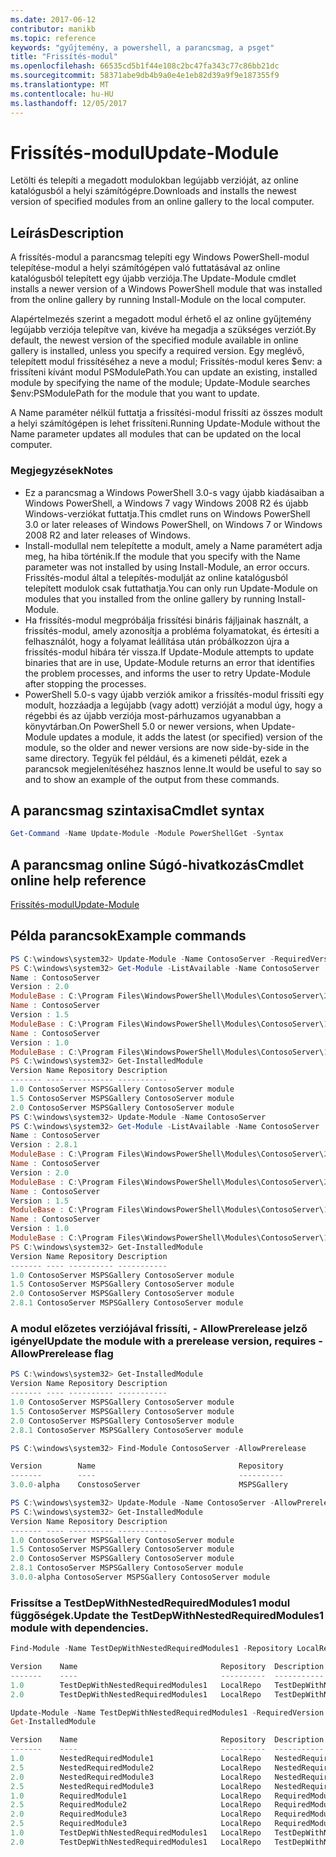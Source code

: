 ```yaml
---
ms.date: 2017-06-12
contributor: manikb
ms.topic: reference
keywords: "gyűjtemény, a powershell, a parancsmag, a psget"
title: "Frissítés-modul"
ms.openlocfilehash: 66535cd5b1f44e108c2bc47fa343c77c86bb21dc
ms.sourcegitcommit: 58371abe9db4b9a0e4e1eb82d39a9f9e187355f9
ms.translationtype: MT
ms.contentlocale: hu-HU
ms.lasthandoff: 12/05/2017
---
```

# <a name="update-module"></a><span data-ttu-id="0268a-103">Frissítés-modul</span><span class="sxs-lookup"><span data-stu-id="0268a-103">Update-Module</span></span>

<span data-ttu-id="0268a-104">Letölti és telepíti a megadott modulokban legújabb verzióját, az online katalógusból a helyi számítógépre.</span><span class="sxs-lookup"><span data-stu-id="0268a-104">Downloads and installs the newest version of specified modules from an online gallery to the local computer.</span></span>

## <a name="description"></a><span data-ttu-id="0268a-105">Leírás</span><span class="sxs-lookup"><span data-stu-id="0268a-105">Description</span></span>

<span data-ttu-id="0268a-106">A frissítés-modul a parancsmag telepíti egy Windows PowerShell-modul telepítése-modul a helyi számítógépen való futtatásával az online katalógusból telepített egy újabb verziója.</span><span class="sxs-lookup"><span data-stu-id="0268a-106">The Update-Module cmdlet installs a newer version of a Windows PowerShell module that was installed from the online gallery by running Install-Module on the local computer.</span></span>

<span data-ttu-id="0268a-107">Alapértelmezés szerint a megadott modul érhető el az online gyűjtemény legújabb verziója telepítve van, kivéve ha megadja a szükséges verziót.</span><span class="sxs-lookup"><span data-stu-id="0268a-107">By default, the newest version of the specified module available in online gallery is installed, unless you specify a required version.</span></span> <span data-ttu-id="0268a-108">Egy meglévő, telepített modul frissítéséhez a neve a modul; Frissítés-modul keres $env: a frissíteni kívánt modul PSModulePath.</span><span class="sxs-lookup"><span data-stu-id="0268a-108">You can update an existing, installed module by specifying the name of the module; Update-Module searches $env:PSModulePath for the module that you want to update.</span></span>

<span data-ttu-id="0268a-109">A Name paraméter nélkül futtatja a frissítési-modul frissíti az összes modult a helyi számítógépen is lehet frissíteni.</span><span class="sxs-lookup"><span data-stu-id="0268a-109">Running Update-Module without the Name parameter updates all modules that can be updated on the local computer.</span></span>

### <a name="notes"></a><span data-ttu-id="0268a-110">Megjegyzések</span><span class="sxs-lookup"><span data-stu-id="0268a-110">Notes</span></span>

- <span data-ttu-id="0268a-111">Ez a parancsmag a Windows PowerShell 3.0-s vagy újabb kiadásaiban a Windows PowerShell, a Windows 7 vagy Windows 2008 R2 és újabb Windows-verziókat futtatja.</span><span class="sxs-lookup"><span data-stu-id="0268a-111">This cmdlet runs on Windows PowerShell 3.0 or later releases of Windows PowerShell, on Windows 7 or Windows 2008 R2 and later releases of Windows.</span></span>
- <span data-ttu-id="0268a-112">Install-modullal nem telepítette a modult, amely a Name paramétert adja meg, ha hiba történik.</span><span class="sxs-lookup"><span data-stu-id="0268a-112">If the module that you specify with the Name parameter was not installed by using Install-Module, an error occurs.</span></span> <span data-ttu-id="0268a-113">Frissítés-modul által a telepítés-modulját az online katalógusból telepített modulok csak futtathatja.</span><span class="sxs-lookup"><span data-stu-id="0268a-113">You can only run Update-Module on modules that you installed from the online gallery by running Install-Module.</span></span>
- <span data-ttu-id="0268a-114">Ha frissítés-modul megpróbálja frissítési bináris fájljainak használt, a frissítés-modul, amely azonosítja a probléma folyamatokat, és értesíti a felhasználót, hogy a folyamat leállítása után próbálkozzon újra a frissítés-modul hibára tér vissza.</span><span class="sxs-lookup"><span data-stu-id="0268a-114">If Update-Module attempts to update binaries that are in use, Update-Module returns an error that identifies the problem processes, and informs the user to retry Update-Module after stopping the processes.</span></span>
- <span data-ttu-id="0268a-115">PowerShell 5.0-s vagy újabb verziók amikor a frissítés-modul frissíti egy modult, hozzáadja a legújabb (vagy adott) verzióját a modul úgy, hogy a régebbi és az újabb verziója most-párhuzamos ugyanabban a könyvtárban.</span><span class="sxs-lookup"><span data-stu-id="0268a-115">On PowerShell 5.0 or newer versions, when Update-Module updates a module, it adds the latest (or specified) version of the module, so the older and newer versions are now side-by-side in the same directory.</span></span> <span data-ttu-id="0268a-116">Tegyük fel például, és a kimeneti példát, ezek a parancsok megjelenítéséhez hasznos lenne.</span><span class="sxs-lookup"><span data-stu-id="0268a-116">It would be useful to say so and to show an example of the output from these commands.</span></span>


## <a name="cmdlet-syntax"></a><span data-ttu-id="0268a-117">A parancsmag szintaxisa</span><span class="sxs-lookup"><span data-stu-id="0268a-117">Cmdlet syntax</span></span>
```powershell
Get-Command -Name Update-Module -Module PowerShellGet -Syntax
```

## <a name="cmdlet-online-help-reference"></a><span data-ttu-id="0268a-118">A parancsmag online Súgó-hivatkozás</span><span class="sxs-lookup"><span data-stu-id="0268a-118">Cmdlet online help reference</span></span>

[<span data-ttu-id="0268a-119">Frissítés-modul</span><span class="sxs-lookup"><span data-stu-id="0268a-119">Update-Module</span></span>](http://go.microsoft.com/fwlink/?LinkID=398576)


## <a name="example-commands"></a><span data-ttu-id="0268a-120">Példa parancsok</span><span class="sxs-lookup"><span data-stu-id="0268a-120">Example commands</span></span>

```powershell
PS C:\windows\system32> Update-Module -Name ContosoServer -RequiredVersion 1.5
PS C:\windows\system32> Get-Module -ListAvailable -Name ContosoServer | Format-List Name,Version,ModuleBase
Name : ContosoServer
Version : 2.0
ModuleBase : C:\Program Files\WindowsPowerShell\Modules\ContosoServer\2.0
Name : ContosoServer
Version : 1.5
ModuleBase : C:\Program Files\WindowsPowerShell\Modules\ContosoServer\1.5
Name : ContosoServer
Version : 1.0
ModuleBase : C:\Program Files\WindowsPowerShell\Modules\ContosoServer\1.0
PS C:\windows\system32> Get-InstalledModule
Version Name Repository Description
------- ---- ---------- -----------
1.0 ContosoServer MSPSGallery ContosoServer module
1.5 ContosoServer MSPSGallery ContosoServer module
2.0 ContosoServer MSPSGallery ContosoServer module
PS C:\windows\system32> Update-Module -Name ContosoServer
PS C:\windows\system32> Get-Module -ListAvailable -Name ContosoServer | Format-List Name,Version,ModuleBase
Name : ContosoServer
Version : 2.8.1
ModuleBase : C:\Program Files\WindowsPowerShell\Modules\ContosoServer\2.8.1
Name : ContosoServer
Version : 2.0
ModuleBase : C:\Program Files\WindowsPowerShell\Modules\ContosoServer\2.0
Name : ContosoServer
Version : 1.5
ModuleBase : C:\Program Files\WindowsPowerShell\Modules\ContosoServer\1.5
Name : ContosoServer
Version : 1.0
ModuleBase : C:\Program Files\WindowsPowerShell\Modules\ContosoServer\1.0
PS C:\windows\system32> Get-InstalledModule
Version Name Repository Description
------- ---- ---------- -----------
1.0 ContosoServer MSPSGallery ContosoServer module
1.5 ContosoServer MSPSGallery ContosoServer module
2.0 ContosoServer MSPSGallery ContosoServer module
2.8.1 ContosoServer MSPSGallery ContosoServer module
```

### <a name="update-the-module-with-a-prerelease-version-requires--allowprerelease-flag"></a><span data-ttu-id="0268a-121">A modul előzetes verziójával frissíti, - AllowPrerelease jelző igényel</span><span class="sxs-lookup"><span data-stu-id="0268a-121">Update the module with a prerelease version, requires -AllowPrerelease flag</span></span>
```powershell
PS C:\windows\system32> Get-InstalledModule
Version Name Repository Description
------- ---- ---------- -----------
1.0 ContosoServer MSPSGallery ContosoServer module
1.5 ContosoServer MSPSGallery ContosoServer module
2.0 ContosoServer MSPSGallery ContosoServer module
2.8.1 ContosoServer MSPSGallery ContosoServer module

PS C:\windows\system32> Find-Module ContosoServer -AllowPrerelease

Version        Name                                Repository           Description
-------        ----                                ----------           -----------
3.0.0-alpha    ConstosoServer                      MSPSGallery          The PowerShell Contoso Server deployment tools...

PS C:\windows\system32> Update-Module -Name ContosoServer -AllowPrerelease
PS C:\windows\system32> Get-InstalledModule
Version Name Repository Description
------- ---- ---------- -----------
1.0 ContosoServer MSPSGallery ContosoServer module
1.5 ContosoServer MSPSGallery ContosoServer module
2.0 ContosoServer MSPSGallery ContosoServer module
2.8.1 ContosoServer MSPSGallery ContosoServer module
3.0.0-alpha ContosoServer MSPSGallery ContosoServer module

```


### <a name="update-the-testdepwithnestedrequiredmodules1-module-with-dependencies"></a><span data-ttu-id="0268a-122">Frissítse a TestDepWithNestedRequiredModules1 modul függőségek.</span><span class="sxs-lookup"><span data-stu-id="0268a-122">Update the TestDepWithNestedRequiredModules1 module with dependencies.</span></span>
```powershell
Find-Module -Name TestDepWithNestedRequiredModules1 -Repository LocalRepo -AllVersions

Version    Name                                Repository  Description
-------    ----                                ----------  -----------
1.0        TestDepWithNestedRequiredModules1   LocalRepo   TestDepWithNestedRequiredModules1 module
2.0        TestDepWithNestedRequiredModules1   LocalRepo   TestDepWithNestedRequiredModules1 module

Update-Module -Name TestDepWithNestedRequiredModules1 -RequiredVersion 2.0
Get-InstalledModule

Version    Name                                Repository  Description
-------    ----                                ----------  -----------
1.0        NestedRequiredModule1               LocalRepo   NestedRequiredModule1 module
2.5        NestedRequiredModule2               LocalRepo   NestedRequiredModule2 module
2.0        NestedRequiredModule3               LocalRepo   NestedRequiredModule3 module
2.5        NestedRequiredModule3               LocalRepo   NestedRequiredModule3 module
1.0        RequiredModule1                     LocalRepo   RequiredModule1 module
2.5        RequiredModule2                     LocalRepo   RequiredModule2 module
2.0        RequiredModule3                     LocalRepo   RequiredModule3 module
2.5        RequiredModule3                     LocalRepo   RequiredModule3 module
1.0        TestDepWithNestedRequiredModules1   LocalRepo   TestDepWithNestedRequiredModules1 module
2.0        TestDepWithNestedRequiredModules1   LocalRepo   TestDepWithNestedRequiredModules1 module



```

